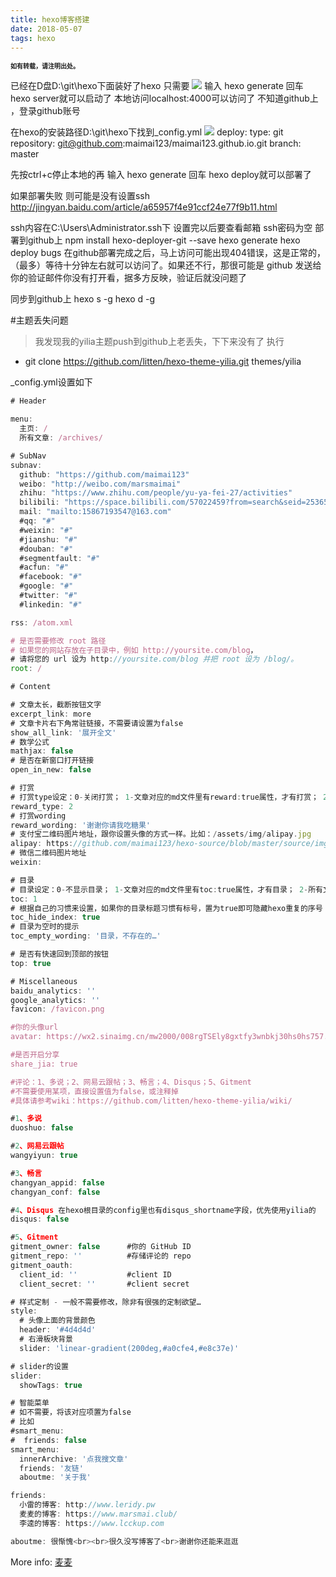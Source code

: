```yaml
---
title: hexo博客搭建
date: 2018-05-07
tags: hexo
---
```

<font size=1>**如有转载，请注明出处。**</font>

已经在D盘D:\git\hexo下面装好了hexo 只需要
<img src="http://a3.qpic.cn/psb?/e780e515-0f41-4fd9-b116-910ac87c9a9d/HbhW5r8SCO9iyIpUE8QS7pfUEqaVShMRHWfXyjCZLSY!/b/dI8AAAAAAAAA&bo=AAOoAAAAAAADB4k!&rf=viewer_4" />
输入 hexo generate 回车
        hexo server就可以启动了
本地访问localhost:4000可以访问了
不知道github上 ，登录github账号

在hexo的安装路径D:\git\hexo下找到_config.yml
<img src="http://a3.qpic.cn/psb?/e780e515-0f41-4fd9-b116-910ac87c9a9d/K7wRFP5VSOigejKjT6vTaOVBvDqHBy1vRsN4TRTDdlw!/b/dA0BAAAAAAAA&bo=0QLWAAAAAAADByc!&rf=viewer_4" />
deploy:
  type: git
  repository: git@github.com:maimai123/maimai123.github.io.git
  branch: master


先按ctrl+c停止本地的再
输入 hexo generate 回车
        hexo deploy就可以部署了



如果部署失败 则可能是没有设置ssh
http://jingyan.baidu.com/article/a65957f4e91ccf24e77f9b11.html

ssh内容在C:\Users\Administrator\.ssh下
设置完以后要查看邮箱
ssh密码为空
部署到github上
npm install hexo-deployer-git --save
hexo  generate
 hexo deploy
bugs
在github部署完成之后，马上访问可能出现404错误，这是正常的，（最多）等待十分钟左右就可以访问了。如果还不行，那很可能是 github 发送给你的验证邮件你没有打开看，据多方反映，验证后就没问题了

同步到github上
hexo s -g
hexo d -g

#主题丢失问题
> 我发现我的yilia主题push到github上老丢失，下下来没有了
> 执行
* git clone https://github.com/litten/hexo-theme-yilia.git themes/yilia

_config.yml设置如下
```javascript
# Header

menu:
  主页: /
  所有文章: /archives/

# SubNav
subnav:
  github: "https://github.com/maimai123"
  weibo: "http://weibo.com/marsmaimai"
  zhihu: "https://www.zhihu.com/people/yu-ya-fei-27/activities"
  bilibili: "https://space.bilibili.com/57022459?from=search&seid=2536533383147677614"
  mail: "mailto:15867193547@163.com"
  #qq: "#"
  #weixin: "#"
  #jianshu: "#"
  #douban: "#"
  #segmentfault: "#"
  #acfun: "#"
  #facebook: "#"
  #google: "#"
  #twitter: "#"
  #linkedin: "#"

rss: /atom.xml

# 是否需要修改 root 路径
# 如果您的网站存放在子目录中，例如 http://yoursite.com/blog，
# 请将您的 url 设为 http://yoursite.com/blog 并把 root 设为 /blog/。
root: /

# Content

# 文章太长，截断按钮文字
excerpt_link: more
# 文章卡片右下角常驻链接，不需要请设置为false
show_all_link: '展开全文'
# 数学公式
mathjax: false
# 是否在新窗口打开链接
open_in_new: false

# 打赏
# 打赏type设定：0-关闭打赏； 1-文章对应的md文件里有reward:true属性，才有打赏； 2-所有文章均有打赏
reward_type: 2
# 打赏wording
reward_wording: '谢谢你请我吃糖果'
# 支付宝二维码图片地址，跟你设置头像的方式一样。比如：/assets/img/alipay.jpg
alipay: https://github.com/maimai123/hexo-source/blob/master/source/img/zhifu.jpg?raw=true
# 微信二维码图片地址
weixin:

# 目录
# 目录设定：0-不显示目录； 1-文章对应的md文件里有toc:true属性，才有目录； 2-所有文章均显示目录
toc: 1
# 根据自己的习惯来设置，如果你的目录标题习惯有标号，置为true即可隐藏hexo重复的序号；否则置为false
toc_hide_index: true
# 目录为空时的提示
toc_empty_wording: '目录，不存在的…'

# 是否有快速回到顶部的按钮
top: true

# Miscellaneous
baidu_analytics: ''
google_analytics: ''
favicon: /favicon.png

#你的头像url
avatar: https://wx2.sinaimg.cn/mw2000/008rgTSEly8gxtfy3wnbkj30hs0hs757.jpg

#是否开启分享
share_jia: true

#评论：1、多说；2、网易云跟帖；3、畅言；4、Disqus；5、Gitment
#不需要使用某项，直接设置值为false，或注释掉
#具体请参考wiki：https://github.com/litten/hexo-theme-yilia/wiki/

#1、多说
duoshuo: false

#2、网易云跟帖
wangyiyun: true

#3、畅言
changyan_appid: false
changyan_conf: false

#4、Disqus 在hexo根目录的config里也有disqus_shortname字段，优先使用yilia的
disqus: false

#5、Gitment
gitment_owner: false      #你的 GitHub ID
gitment_repo: ''          #存储评论的 repo
gitment_oauth:
  client_id: ''           #client ID
  client_secret: ''       #client secret

# 样式定制 - 一般不需要修改，除非有很强的定制欲望…
style:
  # 头像上面的背景颜色
  header: '#4d4d4d'
  # 右滑板块背景
  slider: 'linear-gradient(200deg,#a0cfe4,#e8c37e)'

# slider的设置
slider:
  showTags: true

# 智能菜单
# 如不需要，将该对应项置为false
# 比如
#smart_menu:
#  friends: false
smart_menu:
  innerArchive: '点我搜文章'
  friends: '友链'
  aboutme: '关于我'

friends:
  小雷的博客: http://www.leridy.pw
  麦麦的博客: https://www.marsmai.club/
  李逵的博客: https://www.lcckup.com

aboutme: 很惭愧<br><br>很久没写博客了<br>谢谢你还能来逛逛

```


More info: [麦麦](maimai123.github.io)
